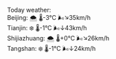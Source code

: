 Today weather:  
Beijing: 🌨  🌡️-3°C 🌬️↘35km/h  
Tianjin: ❄️ 🌡️-1°C 🌬️↓43km/h  
Shijiazhuang: 🌨  🌡️+0°C 🌬️↘26km/h  
Tangshan: ❄️ 🌡️-1°C 🌬️↓24km/h  

